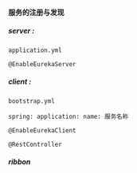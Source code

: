 #### 服务的注册与发现
##### server : 

    application.yml
    
    @EnableEurekaServer
    
##### client :
 
    bootstrap.yml 
    
    spring: application: name: 服务名称
    
    @EnableEurekaClient
    
    @RestController
    
##### ribbon




